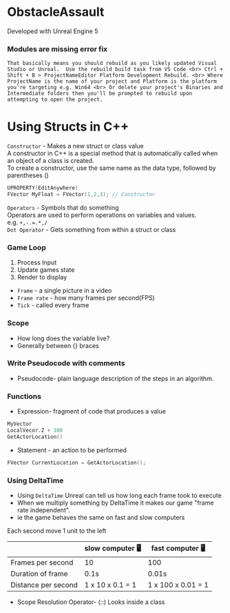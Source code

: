 
# ObstacleAssault 

Developed with Unreal Engine 5


### Modules are missing error fix

`That basically means you should rebuild as you likely updated Visual Studio or Unreal.  Use the rebuild build task from VS Code
<br>
Ctrl + Shift + B > ProjectNameEditor Platform Development Rebuild.
<br>
Where ProjectName is the name of your project and Platform is the platform you're targeting e.g. Win64
<br>
Or delete your project's Binaries and Intermediate folders then you'll be prompted to rebuild upon attempting to open the project.`

Using Structs in C++
=

`Constructor` - Makes a new struct or class value
<br>
A constructor in C++ is a special method that is automatically called when an object of a class is created.
<br>
To create a constructor, use the same name as the data type, followed by parentheses ()

```cpp
UPROPERTY(EditAnywhere)
FVector MyFloat = FVector(1,2,3); // Constructor
```

`Operators` - Symbols that do something
<br>
Operators are used to perform operations on variables and values.
<br>
e.g. `+,-.=.*,/`
<br>
`Dot Operator` - Gets something from within a struct or class
<br>
### Game Loop

1. Process Input
2. Update games state
3.  Render to display

- `Frame` - a single picture in a video
- `Frame rate` - how many frames per second(FPS)
- `Tick` - called every frame

### Scope

- How long does the variable live?
- Generally between {} braces

### Write Pseudocode with comments

- Pseudocode- plain language description of the steps in an algorithm.

### Functions

- Expression- fragment of code that produces a value

```cpp
MyVector
LocalVecor.Z + 100
GetActorLocation()
```

- Statement - an action to be performed

```cpp
FVector CurrentLocation = GetActorLocation();
```

### Using DeltaTime

- Using `DeltaTime` Unreal can tell us how long each frame took to execute
- When we multiply something by DeltaTime it makes our game "frame rate independent".
- ie the game behaves the same on fast and slow computers


Each second move 1 unit to the left

| | slow computer 🖥️ | fast computer 🖥️ |
|--|--------------|-------------|
|Frames per second| 10   | 100 |
|Duration of frame | 0.1s | 0.01s |
|Distance per second| 1 x 10 x 0.1 = 1| 1 x 100 x 0.01 = 1

- Scope Resolution Operator- (::) Looks inside a class
